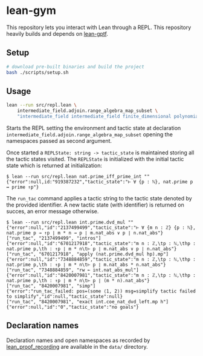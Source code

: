 # lean-gym

This repository lets you interact with Lean through a REPL. This repository heavily builds and
depends on [lean-gptf](https://github.com/jesse-michael-han/lean-gptf).

## Setup

```bash
# download pre-built binaries and build the project
bash ./scripts/setup.sh
```

## Usage

```bash
lean --run src/repl.lean \
    intermediate_field.adjoin.range_algebra_map_subset \
    "intermediate_field intermediate_field finite_dimensional polynomial"
```

Starts the REPL setting the environment and tactic state at declaration
`intermediate_field.adjoin.range_algebra_map_subset` opening the namespaces
passed as second argument.

Once started a `REPLState: string -> tactic_state` is maintained storing all the
tactic states visited. The `REPLState` is initialized with the initial tactic
state which is returned at initialization:

```
$ lean --run src/repl.lean nat.prime_iff_prime_int ""
{"error":null,id:"919387232","tactic_state":"⊢ ∀ {p : ℕ}, nat.prime p ↔ prime ↑p"}
```

The `run_tac` command applies a tactic string to the tactic state denoted by the
provided identifier. A new tactic state (with identifier) is returned on succes,
an error message otherwise.

```
$ lean --run src/repl.lean int.prime.dvd_mul ""      
{"error":null,"id":"2137499499","tactic_state":"⊢ ∀ {m n : ℤ} {p : ℕ}, nat.prime p → ↑p ∣ m * n → p ∣ m.nat_abs ∨ p ∣ n.nat_abs"}
["run_tac", "2137499499", "intros"]
{"error":null,"id":"6701217918","tactic_state":"m n : ℤ,\tp : ℕ,\thp : nat.prime p,\th : ↑p ∣ m * n\t⊢ p ∣ m.nat_abs ∨ p ∣ n.nat_abs"}
["run_tac", "6701217918", "apply (nat.prime.dvd_mul hp).mp"]
{"error":null,"id":"7348884859","tactic_state":"m n : ℤ,\tp : ℕ,\thp : nat.prime p,\th : ↑p ∣ m * n\t⊢ p ∣ m.nat_abs * n.nat_abs"}
["run_tac", "7348884859", "rw ← int.nat_abs_mul"]
{"error":null,"id":"8420007981","tactic_state":"m n : ℤ,\tp : ℕ,\thp : nat.prime p,\th : ↑p ∣ m * n\t⊢ p ∣ (m * n).nat_abs"}
["run_tac", "8420007981", "simp"]
{"error":"run_tac_failed: pos=(some ⟨1, 2⟩) msg=simplify tactic failed to simplify","id":null,"tactic_state":null}
["run_tac", "8420007981", "exact int.coe_nat_dvd_left.mp h"]
{"error":null,"id":"0","tactic_state":"no goals"}
```

## Declaration names

Declaration names and open namespaces as recorded by [lean_proof_recording](https://github.com/jasonrute/lean-proof-recording-public) are available in the `data/` directory.